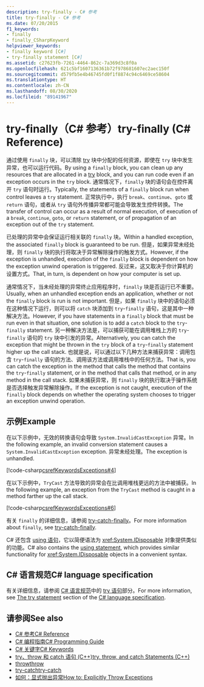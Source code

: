 ```yaml
---
description: try-finally - C# 参考
title: try-finally - C# 参考
ms.date: 07/20/2015
f1_keywords:
- finally
- finally_CSharpKeyword
helpviewer_keywords:
- finally keyword [C#]
- try-finally statement [C#]
ms.assetid: c27623fb-7261-4464-862c-7a369d3c8f0a
ms.openlocfilehash: 621c5bf1607136361b72f978681607ec2aec150f
ms.sourcegitcommit: d579fb5e4b46745fd0f1f8874c94c6469ce58604
ms.translationtype: HT
ms.contentlocale: zh-CN
ms.lasthandoff: 08/30/2020
ms.locfileid: "89141967"
---
```

# <a name="try-finally-c-reference"></a><span data-ttu-id="91c5f-103">try-finally（C# 参考）</span><span class="sxs-lookup"><span data-stu-id="91c5f-103">try-finally (C# Reference)</span></span>

<span data-ttu-id="91c5f-104">通过使用 `finally` 块，可以清除 [try](try-catch.md) 块中分配的任何资源，即使在 `try` 块中发生异常，也可以运行代码。</span><span class="sxs-lookup"><span data-stu-id="91c5f-104">By using a `finally` block, you can clean up any resources that are allocated in a [try](try-catch.md) block, and you can run code even if an exception occurs in the `try` block.</span></span> <span data-ttu-id="91c5f-105">通常情况下，`finally` 块的语句会在控件离开 `try` 语句时运行。</span><span class="sxs-lookup"><span data-stu-id="91c5f-105">Typically, the statements of a `finally` block run when control leaves a `try` statement.</span></span> <span data-ttu-id="91c5f-106">正常执行中，执行 `break`、`continue`、`goto` 或 `return` 语句，或者从 `try` 语句外传播异常都可能会导致发生控件转换。</span><span class="sxs-lookup"><span data-stu-id="91c5f-106">The transfer of control can occur as a result of normal execution, of execution of a `break`, `continue`, `goto`, or `return` statement, or of propagation of an exception out of the `try` statement.</span></span>

<span data-ttu-id="91c5f-107">已处理的异常中会保证运行相关联的 `finally` 块。</span><span class="sxs-lookup"><span data-stu-id="91c5f-107">Within a handled exception, the associated `finally` block is guaranteed to be run.</span></span> <span data-ttu-id="91c5f-108">但是，如果异常未经处理，则 `finally` 块的执行将取决于异常解除操作的触发方式。</span><span class="sxs-lookup"><span data-stu-id="91c5f-108">However, if the exception is unhandled, execution of the `finally` block is dependent on how the exception unwind operation is triggered.</span></span> <span data-ttu-id="91c5f-109">反过来，这又取决于你计算机的设置方式。</span><span class="sxs-lookup"><span data-stu-id="91c5f-109">That, in turn, is dependent on how your computer is set up.</span></span>

<span data-ttu-id="91c5f-110">通常情况下，当未经处理的异常终止应用程序时，`finally` 块是否运行已不重要。</span><span class="sxs-lookup"><span data-stu-id="91c5f-110">Usually, when an unhandled exception ends an application, whether or not the `finally` block is run is not important.</span></span> <span data-ttu-id="91c5f-111">但是，如果 `finally` 块中的语句必须在这种情况下运行，则可以将 `catch` 块添加到 `try`-`finally` 语句，这是其中一种解决方法。</span><span class="sxs-lookup"><span data-stu-id="91c5f-111">However, if you have statements in a `finally` block that must be run even in that situation, one solution is to add a `catch` block to the `try`-`finally` statement.</span></span> <span data-ttu-id="91c5f-112">另一种解决方法是，可以捕获可能在调用堆栈上方的 `try`-`finally` 语句的 `try` 块中引发的异常。</span><span class="sxs-lookup"><span data-stu-id="91c5f-112">Alternatively, you can catch the exception that might be thrown in the `try` block of a `try`-`finally` statement higher up the call stack.</span></span> <span data-ttu-id="91c5f-113">也就是说，可以通过以下几种方法来捕获异常：调用包含 `try`-`finally` 语句的方法、调用该方法或调用堆栈中的任何方法。</span><span class="sxs-lookup"><span data-stu-id="91c5f-113">That is, you can catch the exception in the method that calls the method that contains the `try`-`finally` statement, or in the method that calls that method, or in any method in the call stack.</span></span> <span data-ttu-id="91c5f-114">如果未捕获异常，则 `finally` 块的执行取决于操作系统是否选择触发异常解除操作。</span><span class="sxs-lookup"><span data-stu-id="91c5f-114">If the exception is not caught, execution of the `finally` block depends on whether the operating system chooses to trigger an exception unwind operation.</span></span>

## <a name="example"></a><span data-ttu-id="91c5f-115">示例</span><span class="sxs-lookup"><span data-stu-id="91c5f-115">Example</span></span>

<span data-ttu-id="91c5f-116">在以下示例中，无效的转换语句会导致 `System.InvalidCastException` 异常。</span><span class="sxs-lookup"><span data-stu-id="91c5f-116">In the following example, an invalid conversion statement causes a `System.InvalidCastException` exception.</span></span> <span data-ttu-id="91c5f-117">异常未经处理。</span><span class="sxs-lookup"><span data-stu-id="91c5f-117">The exception is unhandled.</span></span>

[!code-csharp[csrefKeywordsExceptions#4](~/samples/snippets/csharp/VS_Snippets_VBCSharp/csrefKeywordsExceptions/CS/csrefKeywordsExceptions.cs#4)]

<span data-ttu-id="91c5f-118">在以下示例中，`TryCast` 方法导致的异常会在比调用堆栈更远的方法中被捕获。</span><span class="sxs-lookup"><span data-stu-id="91c5f-118">In the following example, an exception from the `TryCast` method is caught in a method farther up the call stack.</span></span>

[!code-csharp[csrefKeywordsExceptions#6](~/samples/snippets/csharp/VS_Snippets_VBCSharp/csrefKeywordsExceptions/CS/csrefKeywordsExceptions.cs#6)]

<span data-ttu-id="91c5f-119">有关 `finally` 的详细信息，请参阅 [try-catch-finally](try-catch-finally.md)。</span><span class="sxs-lookup"><span data-stu-id="91c5f-119">For more information about `finally`, see [try-catch-finally](try-catch-finally.md).</span></span>

<span data-ttu-id="91c5f-120">C# 还包含 [using 语句](using-statement.md)，它以简便语法为 <xref:System.IDisposable> 对象提供类似的功能。</span><span class="sxs-lookup"><span data-stu-id="91c5f-120">C# also contains the [using statement](using-statement.md), which provides similar functionality for <xref:System.IDisposable> objects in a convenient syntax.</span></span>

## <a name="c-language-specification"></a><span data-ttu-id="91c5f-121">C# 语言规范</span><span class="sxs-lookup"><span data-stu-id="91c5f-121">C# language specification</span></span>

<span data-ttu-id="91c5f-122">有关详细信息，请参阅 [C# 语言规范](~/_csharplang/spec/introduction.md)中的 [try 语句](~/_csharplang/spec/statements.md#the-try-statement)部分。</span><span class="sxs-lookup"><span data-stu-id="91c5f-122">For more information, see [The try statement](~/_csharplang/spec/statements.md#the-try-statement) section of the [C# language specification](~/_csharplang/spec/introduction.md).</span></span>

## <a name="see-also"></a><span data-ttu-id="91c5f-123">请参阅</span><span class="sxs-lookup"><span data-stu-id="91c5f-123">See also</span></span>

- [<span data-ttu-id="91c5f-124">C# 参考</span><span class="sxs-lookup"><span data-stu-id="91c5f-124">C# Reference</span></span>](../index.md)
- [<span data-ttu-id="91c5f-125">C# 编程指南</span><span class="sxs-lookup"><span data-stu-id="91c5f-125">C# Programming Guide</span></span>](../../programming-guide/index.md)
- [<span data-ttu-id="91c5f-126">C# 关键字</span><span class="sxs-lookup"><span data-stu-id="91c5f-126">C# Keywords</span></span>](index.md)
- [<span data-ttu-id="91c5f-127">try、throw 和 catch 语句 (C++)</span><span class="sxs-lookup"><span data-stu-id="91c5f-127">try, throw, and catch Statements (C++)</span></span>](/cpp/cpp/try-throw-and-catch-statements-cpp)
- [<span data-ttu-id="91c5f-128">throw</span><span class="sxs-lookup"><span data-stu-id="91c5f-128">throw</span></span>](throw.md)
- [<span data-ttu-id="91c5f-129">try-catch</span><span class="sxs-lookup"><span data-stu-id="91c5f-129">try-catch</span></span>](try-catch.md)
- [<span data-ttu-id="91c5f-130">如何：显式抛出异常</span><span class="sxs-lookup"><span data-stu-id="91c5f-130">How to: Explicitly Throw Exceptions</span></span>](../../../standard/exceptions/how-to-explicitly-throw-exceptions.md)
